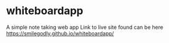 # whiteboardapp
A simple note taking web app
Link to live site found can be here https://smilegodly.github.io/whiteboardapp/